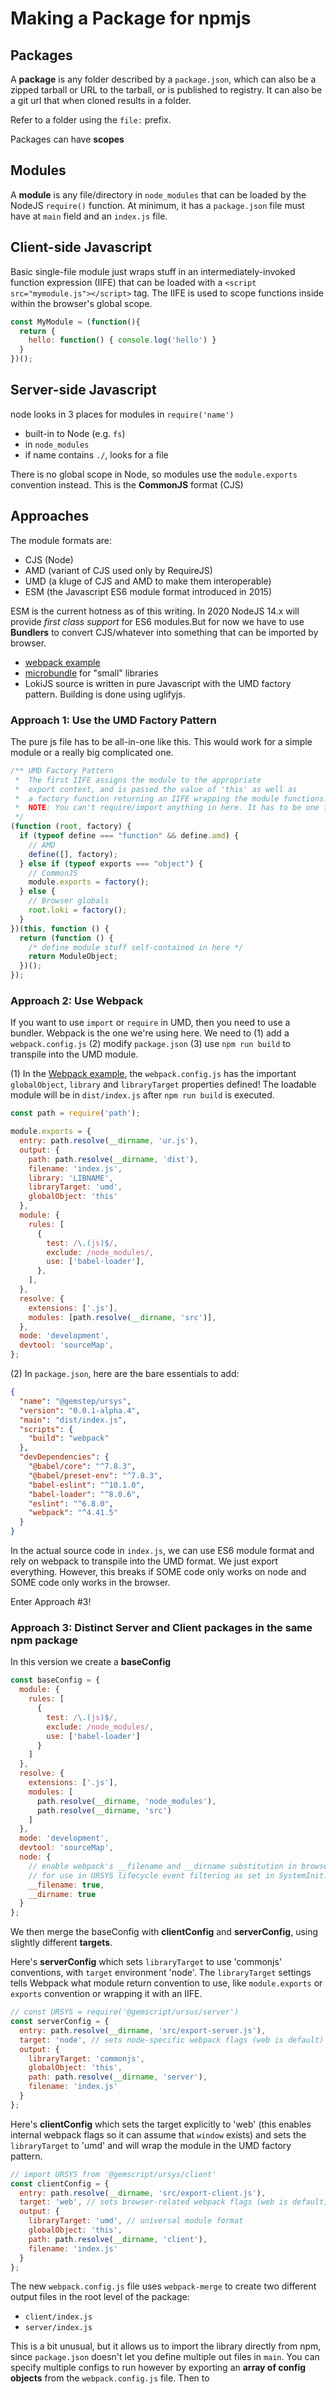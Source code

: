 # Making a Package for npmjs

## Packages

A **package** is any folder described by a `package.json`, which can also be a zipped tarball or URL to the tarball, or is published to registry. It can also be a git url that when cloned results in a folder. 

Refer to a folder using the `file:` prefix. 

Packages can have **scopes** 

## Modules

A **module** is any file/directory in `node_modules` that can be loaded by the NodeJS `require()` function. At minimum, it has a `package.json` file must have at `main` field and an `index.js` file. 



## Client-side Javascript

Basic single-file module just wraps stuff in an intermediately-invoked function expression (IIFE) that can be loaded with a `<script src="mymodule.js"></script>` tag. The IIFE is used to scope functions inside within the browser's global scope.

```js
const MyModule = (function(){
  return {
    hello: function() { console.log('hello') }
  }
})();
```

## Server-side Javascript

node looks in 3 places for modules in `require('name')`

* built-in to Node (e.g. `fs`)
* in `node_modules`
* if name contains `./`, looks for a file

There is no global scope in Node, so modules use the `module.exports` convention instead. This is the **CommonJS** format (CJS)



## Approaches

The module formats are:

* CJS (Node)
* AMD (variant of CJS used only by RequireJS)
* UMD (a kluge of CJS and AMD to make them interoperable)
* ESM (the Javascript ES6 module format introduced in 2015)

ESM is the current hotness as of this writing. In 2020 NodeJS 14.x will provide *first class support* for ES6 modules.But for now we have to use **Bundlers** to convert CJS/whatever into something that can be imported by browser. 

* [webpack example](https://github.com/kalcifer/webpack-library-example) 
* [microbundle](https://github.com/developit/microbundle) for "small" libraries
* LokiJS source is written in pure Javascript with the UMD factory pattern. Building is done using uglifyjs.

### Approach 1: Use the UMD Factory Pattern

The pure js file has to be all-in-one like this. This would work for a simple module or a really big complicated one.

``` js
/** UMD Factory Pattern
 *  The first IIFE assigns the module to the appropriate
 *  export context, and is passed the value of 'this' as well as
 *  a factory function returning an IIFE wrapping the module functions.
 *  NOTE: You can't require/import anything in here. It has to be one file.
 */
(function (root, factory) {
  if (typeof define === "function" && define.amd) {
    // AMD
    define([], factory);
  } else if (typeof exports === "object") {
    // CommonJS
    module.exports = factory();
  } else {
    // Browser globals
    root.loki = factory();
  }
})(this, function () {
  return (function () {
    /* define module stuff self-contained in here */
    return ModuleObject;
  })();
});
```

### Approach 2: Use Webpack

If you want to use `import` or `require` in UMD, then you need to use a bundler. Webpack is the one we're using here. We need to (1) add a `webpack.config.js` (2) modify `package.json` (3) use `npm run build` to transpile into the UMD module.

(1) In the [Webpack example](https://dev.to/_hridaysharma/setting-up-webpack-for-a-javascript-library-2h8m), the `webpack.config.js` has the important `globalObject`,  `library` and `libraryTarget` properties defined! The loadable module will be in `dist/index.js` after `npm run build` is executed.

```js
const path = require('path');

module.exports = {
  entry: path.resolve(__dirname, 'ur.js'),  
  output: {
    path: path.resolve(__dirname, 'dist'),
    filename: 'index.js',
    library: 'LIBNAME',
    libraryTarget: 'umd',
    globalObject: 'this'
  },
  module: {
    rules: [
      {
        test: /\.(js)$/,
        exclude: /node_modules/,
        use: ['babel-loader'],
      },
    ],
  },
  resolve: {
    extensions: ['.js'],
    modules: [path.resolve(__dirname, 'src')],
  },
  mode: 'development',
  devtool: 'sourceMap',
};
```

(2) In `package.json`,  here are the bare essentials to add:

```json
{
  "name": "@gemstep/ursys",
  "version": "0.0.1-alpha.4",
  "main": "dist/index.js",
  "scripts": {
    "build": "webpack"
  },
  "devDependencies": {
    "@babel/core": "^7.8.3",
    "@babel/preset-env": "^7.8.3",
    "babel-eslint": "^10.1.0",
    "babel-loader": "^8.0.6",
    "eslint": "^6.8.0",
    "webpack": "^4.41.5"
  }
}
```
In the actual source code in `index.js`, we can use ES6 module format and rely on webpack to transpile into the UMD format. We just export everything. However, this breaks if SOME code only works on node and SOME code only works in the browser. 

Enter Approach #3!

### Approach 3: Distinct Server and Client packages in the same npm package

In this version we create a **baseConfig**

``` js
const baseConfig = {
  module: {
    rules: [
      {
        test: /\.(js)$/,
        exclude: /node_modules/,
        use: ['babel-loader']
      }
    ]
  },
  resolve: {
    extensions: ['.js'],
    modules: [
      path.resolve(__dirname, 'node_modules'),
      path.resolve(__dirname, 'src')
    ]
  },
  mode: 'development',
  devtool: 'sourceMap',
  node: {
    // enable webpack's __filename and __dirname substitution in browsers
    // for use in URSYS lifecycle event filtering as set in SystemInit.jsx
    __filename: true,
    __dirname: true
  }
};
```

We then merge the baseConfig with **clientConfig** and **serverConfig**, using slightly different **targets**. 

Here's **serverConfig** which sets `libraryTarget` to use 'commonjs' conventions, with `target` environment 'node'. The `libraryTarget` settings tells Webpack what module return convention  to use, like  `module.exports` or `exports` convention or wrapping it with an IIFE.

```js
// const URSYS = require('@gemscript/ursus/server')
const serverConfig = {
  entry: path.resolve(__dirname, 'src/export-server.js'),
  target: 'node', // sets node-specific webpack flags (web is default)
  output: {
    libraryTarget: 'commonjs',
    globalObject: 'this',
    path: path.resolve(__dirname, 'server'),
    filename: 'index.js'
  }
};
```

Here's **clientConfig** which sets the target explicitly to 'web' (this enables internal webpack flags so it can assume that `window` exists) and sets the `libraryTarget` to 'umd' and will wrap the module in the UMD factory pattern. 

```js
// import URSYS from '@gemscript/ursys/client'
const clientConfig = {
  entry: path.resolve(__dirname, 'src/export-client.js'),
  target: 'web', // sets browser-related webpack flags (web is default)
  output: {
    libraryTarget: 'umd', // universal module format
    globalObject: 'this',
    path: path.resolve(__dirname, 'client'),
    filename: 'index.js'
  }
};
```

The new `webpack.config.js` file uses `webpack-merge` to create two different output files in the root level of the package:

* `client/index.js`
* `server/index.js`

This is a bit unusual, but it allows us to import the library directly from npm, since `package.json` doesn't let you define multiple out files in `main`. You can specify multiple configs to run however by exporting an **array of config objects** from the `webpack.config.js` file. Then to 